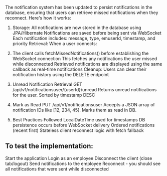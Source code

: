 The notification system has been updated to persist notifications in the database, ensuring that users can retrieve missed notifications when they reconnect. Here's how it works:

1. Storage: All notifications are now stored in the database using JPA/Hibernate
Notifications are saved before being sent via WebSocket
Each notification includes: message, type, emuserId, timestamp, and priority
Retrieval: When a user connects:

2. The client calls fetchMissedNotifications() before establishing the WebSocket connection
This fetches any notifications the user missed while disconnected
Retrieved notifications are displayed using the same callback as real-time notifications
Cleanup: Users can clear their notification history using the DELETE endpoint

3. Unread Notification Retrieval
GET /api/v1/notificationsuser/{userId}/unread
Returns unread notifications for the user.
Sorted by timestamp DESC

4. Mark as Read
PUT /api/v1/notificationsuser
Accepts a JSON array of notification IDs like [12, 234, 45].
Marks them as read in DB.

5. Best Practices Followed
LocalDateTime used for timestamps 
DB persistence occurs before WebSocket delivery 
Ordered notifications (recent first) 
Stateless client reconnect logic with fetch fallback 

To test the implementation:
----------------------------
Start the application
Login as an employee
Disconnect the client (close tab/logout)
Send notifications to the employee
Reconnect - you should see all notifications that were sent while disconnected